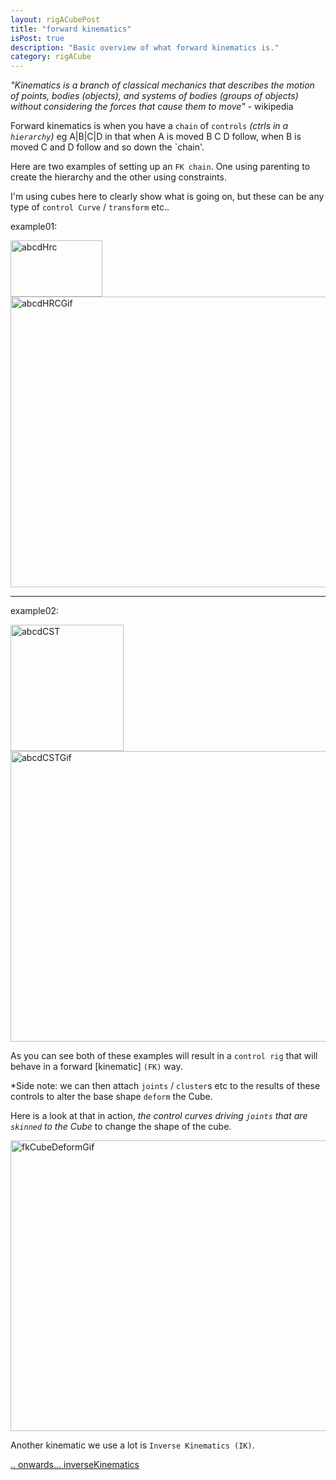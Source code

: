 ```yaml
---
layout: rigACubePost
title: "forward kinematics"
isPost: true
description: "Basic overview of what forward kinematics is."
category: rigACube
---
```


*"Kinematics is a branch of classical mechanics that describes the motion 
of points, bodies (objects), and systems of bodies (groups of objects) 
without considering the forces that cause them to move"* - wikipedia

Forward kinematics is when you have a `chain` of `controls` *(ctrls in a `hierarchy`)* 
eg A|B|C|D in that when A is moved B C D follow, when B is moved C and D 
follow and so down the `chain'. 

Here are two examples of setting up an `FK chain`. One using parenting to create
the hierarchy and the other using constraints.

I'm using cubes here to clearly show what is going on, but these can be 
any type of `control Curve` / `transform`  etc..

example01:

<img src="http://www.anim83d.com/images/examples/ABCD_hrc.png" width="147" height="90" alt="abcdHrc">

<img src="http://www.anim83d.com/images/examples/fkHrc.gif" width="538" height="465" alt="abcdHRCGif">

<hr>

example02:

<img src="http://www.anim83d.com/images/examples/ABCD_cst.png" width="181" height="202" alt="abcdCST">

<img src="http://www.anim83d.com/images/examples/fkCST.gif" width="538" height="465" alt="abcdCSTGif">

As you can see both of these examples will result in a `control rig` that 
will behave in a forward [kinematic] `(FK)` way.

*Side note: we can then attach `joints` / `cluster`s etc to the results of 
these controls to alter the base shape `deform` the Cube.

Here is a look at that in action, *the control curves driving `joints` that are `skinned` to the
Cube* to change the shape of the cube.

<img src="http://www.anim83d.com/images/examples/cubeFKDeform.gif" width="538" height="465" alt="fkCubeDeformGif">

Another kinematic we use a lot is `Inverse Kinematics (IK)`.

[.. onwards... inverseKinematics](2019-09-15-inversekinematics.md)

